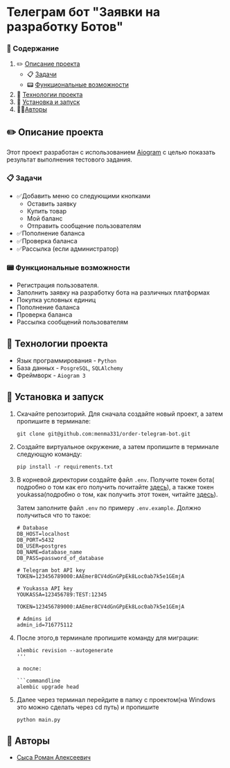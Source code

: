 # Телеграм бот "Заявки на разработку Ботов"

### 📃 Содержание

1. ✏️ [Описание проекта](#project_desc)
    - 📋 [Задачи](#goals)
    - 📟 [Функциональные возможности](#func_abilities)
2. 📱 [Технологии проекта](#project_technologies)
3. 🔌 [Установка и запуск](#installation_and_launch)
4. 🧙‍♂[Авторы](#authors)
   <a name="project_desc"></a>

## ✏️ Описание проекта ##

Этот проект разработан c использованием <a href="https://github.com/aiogram/aiogram">Aiogram</a> с целью показать
результат выполнения тестового задания.

<a name="goals"></a>

### 📋 Задачи ###

<ul>
   <li>✅Добавить меню со следующими кнопками
      <ul>
         <li>Оставить заявку</li>
         <li>Купить товар</li>
         <li>Мой баланс</li>
         <li>Отправить сообщение пользователям</li>
      </ul>
   </li>
   <li>✅Пополнение баланса</li>
   <li>✅Проверка баланса</li>
   <li>✅Рассылка (если администратор)</li>

</ul>
<a name="func_abilities"></a>

### 📟 Функциональные возможности ###

- Регистрация пользователя.
- Заполнить заявку на разработку бота на различных платформах
- Покупка условных единиц
- Пополнение баланса
- Проверка баланса
- Рассылка сообщений пользователям

<a name="project_technologies"></a>

## 📱 Технологии проекта ##

- Язык программирования - `Python`
- База данных - `PosgreSQL`, `SQLAlchemy`
- Фреймворк - `Aiogram 3`

<a name="installation_and_launch"></a>

## 🔌 Установка и запуск ##

1. Скачайте репозиторий. Для сначала создайте новый проект, а затем пропишите в терминале:
   ```commandline
   git clone git@github.com:menma331/order-telegram-bot.git
   ```
2. Создайте виртуальное окружение, а затем пропишите в терминале следующую команду:
   ```commandline
   pip install -r requirements.txt
   ```
3. В корневой директории создайте файл ```.env```. Получите токен бота(
   подробно о том как его получить почитайте <a href="https://www.cossa.ru/instahero/321374/">здесь</a>), а также токен
   youkassa(подробно о том, как получить этот токен, читайте <a href="">здесь</a>).

   Затем заполните файл `.env` по примеру ```.env.example```. Должно получиться что то такое:
   ```commandline
   # Database
   DB_HOST=localhost
   DB_PORT=5432
   DB_USER=postgres
   DB_NAME=database_name
   DB_PASS=password_of_database
   
   # Telegram bot API key
   TOKEN=123456789000:AAEmer8CV4dGnGPpEk8Loc0ab7k5e1GEmjA
   
   # Youkassa API key
   YOUKASSA=123456789:TEST:12345
   
   TOKEN=123456789000:AAEmer8CV4dGnGPpEk8Loc0ab7k5e1GEmjA
   
   # Admins id
   admin_id=716775112
   ```
4. После этого,в терминале пропишите команду для миграции:
   ```commandline
   alembic revision --autogenerate
   '''

   а после:

   ```commandline
   alembic upgrade head
   ```

5. Далее через терминал перейдите в папку с проектом(на Windows это можно сделать через cd путь)
   и пропишите
   ```commandline
   python main.py
   ```

<a name="authors"></a>

## 🧙‍️ Авторы

- [Сыса Роман Алексеевич](https://github.com/menma331)
